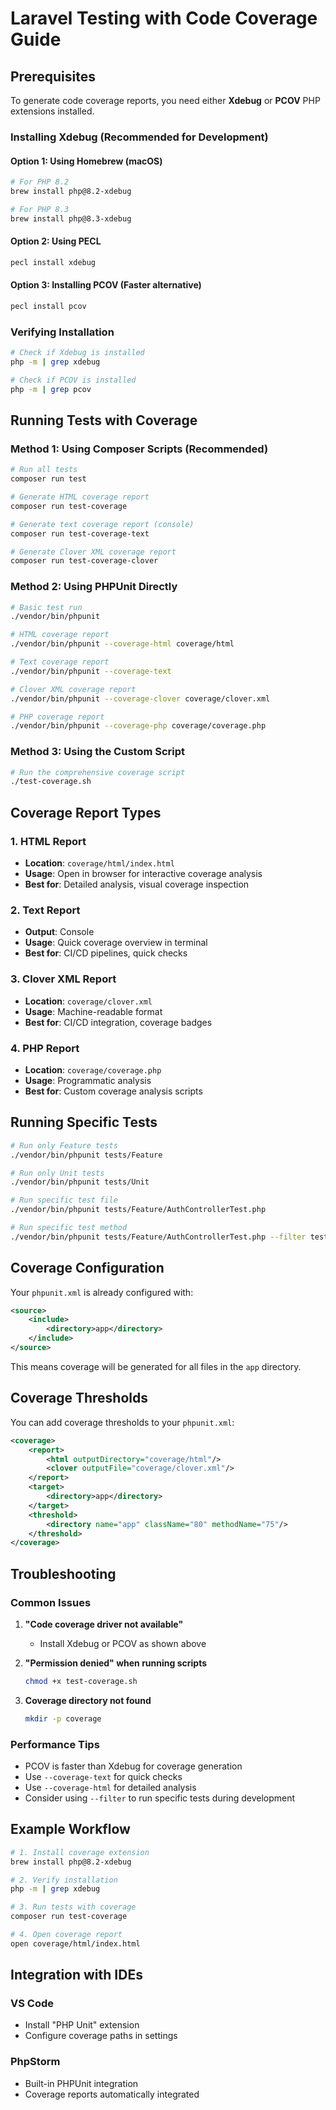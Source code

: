 # Laravel Testing with Code Coverage Guide

## Prerequisites

To generate code coverage reports, you need either **Xdebug** or **PCOV** PHP extensions installed.

### Installing Xdebug (Recommended for Development)

#### Option 1: Using Homebrew (macOS)
```bash
# For PHP 8.2
brew install php@8.2-xdebug

# For PHP 8.3
brew install php@8.3-xdebug
```

#### Option 2: Using PECL
```bash
pecl install xdebug
```

#### Option 3: Installing PCOV (Faster alternative)
```bash
pecl install pcov
```

### Verifying Installation
```bash
# Check if Xdebug is installed
php -m | grep xdebug

# Check if PCOV is installed
php -m | grep pcov
```

## Running Tests with Coverage

### Method 1: Using Composer Scripts (Recommended)

```bash
# Run all tests
composer run test

# Generate HTML coverage report
composer run test-coverage

# Generate text coverage report (console)
composer run test-coverage-text

# Generate Clover XML coverage report
composer run test-coverage-clover
```

### Method 2: Using PHPUnit Directly

```bash
# Basic test run
./vendor/bin/phpunit

# HTML coverage report
./vendor/bin/phpunit --coverage-html coverage/html

# Text coverage report
./vendor/bin/phpunit --coverage-text

# Clover XML coverage report
./vendor/bin/phpunit --coverage-clover coverage/clover.xml

# PHP coverage report
./vendor/bin/phpunit --coverage-php coverage/coverage.php
```

### Method 3: Using the Custom Script

```bash
# Run the comprehensive coverage script
./test-coverage.sh
```

## Coverage Report Types

### 1. HTML Report
- **Location**: `coverage/html/index.html`
- **Usage**: Open in browser for interactive coverage analysis
- **Best for**: Detailed analysis, visual coverage inspection

### 2. Text Report
- **Output**: Console
- **Usage**: Quick coverage overview in terminal
- **Best for**: CI/CD pipelines, quick checks

### 3. Clover XML Report
- **Location**: `coverage/clover.xml`
- **Usage**: Machine-readable format
- **Best for**: CI/CD integration, coverage badges

### 4. PHP Report
- **Location**: `coverage/coverage.php`
- **Usage**: Programmatic analysis
- **Best for**: Custom coverage analysis scripts

## Running Specific Tests

```bash
# Run only Feature tests
./vendor/bin/phpunit tests/Feature

# Run only Unit tests
./vendor/bin/phpunit tests/Unit

# Run specific test file
./vendor/bin/phpunit tests/Feature/AuthControllerTest.php

# Run specific test method
./vendor/bin/phpunit tests/Feature/AuthControllerTest.php --filter test_login_with_valid_credentials
```

## Coverage Configuration

Your `phpunit.xml` is already configured with:

```xml
<source>
    <include>
        <directory>app</directory>
    </include>
</source>
```

This means coverage will be generated for all files in the `app` directory.

## Coverage Thresholds

You can add coverage thresholds to your `phpunit.xml`:

```xml
<coverage>
    <report>
        <html outputDirectory="coverage/html"/>
        <clover outputFile="coverage/clover.xml"/>
    </report>
    <target>
        <directory>app</directory>
    </target>
    <threshold>
        <directory name="app" className="80" methodName="75"/>
    </threshold>
</coverage>
```

## Troubleshooting

### Common Issues

1. **"Code coverage driver not available"**
   - Install Xdebug or PCOV as shown above

2. **"Permission denied" when running scripts**
   ```bash
   chmod +x test-coverage.sh
   ```

3. **Coverage directory not found**
   ```bash
   mkdir -p coverage
   ```

### Performance Tips

- PCOV is faster than Xdebug for coverage generation
- Use `--coverage-text` for quick checks
- Use `--coverage-html` for detailed analysis
- Consider using `--filter` to run specific tests during development

## Example Workflow

```bash
# 1. Install coverage extension
brew install php@8.2-xdebug

# 2. Verify installation
php -m | grep xdebug

# 3. Run tests with coverage
composer run test-coverage

# 4. Open coverage report
open coverage/html/index.html
```

## Integration with IDEs

### VS Code
- Install "PHP Unit" extension
- Configure coverage paths in settings

### PhpStorm
- Built-in PHPUnit integration
- Coverage reports automatically integrated
